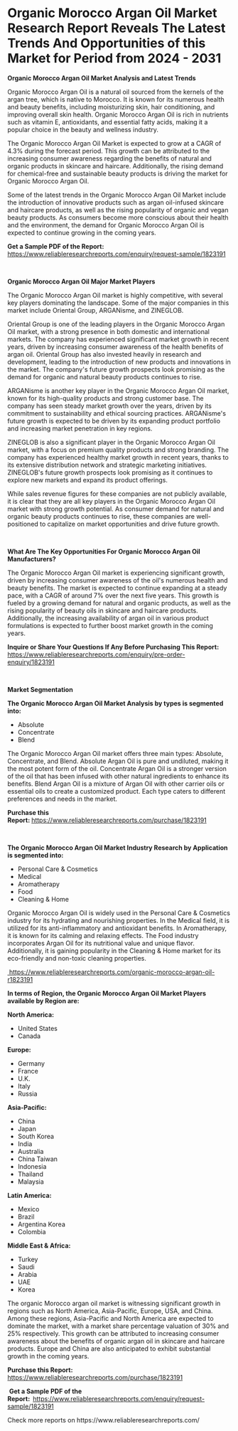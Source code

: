 <p><h1>Organic Morocco Argan Oil Market Research Report Reveals The Latest Trends And Opportunities of this Market for Period from 2024 - 2031</h1></p><p><strong>Organic Morocco Argan Oil Market Analysis and Latest Trends</strong></p>
<p><p>Organic Morocco Argan Oil is a natural oil sourced from the kernels of the argan tree, which is native to Morocco. It is known for its numerous health and beauty benefits, including moisturizing skin, hair conditioning, and improving overall skin health. Organic Morocco Argan Oil is rich in nutrients such as vitamin E, antioxidants, and essential fatty acids, making it a popular choice in the beauty and wellness industry.</p><p>The Organic Morocco Argan Oil Market is expected to grow at a CAGR of 4.3% during the forecast period. This growth can be attributed to the increasing consumer awareness regarding the benefits of natural and organic products in skincare and haircare. Additionally, the rising demand for chemical-free and sustainable beauty products is driving the market for Organic Morocco Argan Oil.</p><p>Some of the latest trends in the Organic Morocco Argan Oil Market include the introduction of innovative products such as argan oil-infused skincare and haircare products, as well as the rising popularity of organic and vegan beauty products. As consumers become more conscious about their health and the environment, the demand for Organic Morocco Argan Oil is expected to continue growing in the coming years.</p></p>
<p><strong>Get a Sample PDF of the Report:&nbsp;</strong> <a href="https://www.reliableresearchreports.com/enquiry/request-sample/1823191">https://www.reliableresearchreports.com/enquiry/request-sample/1823191</a></p>
<p>&nbsp;</p>
<p><strong>Organic Morocco Argan Oil Major Market Players</strong></p>
<p><p>The Organic Morocco Argan Oil market is highly competitive, with several key players dominating the landscape. Some of the major companies in this market include Oriental Group, ARGANisme, and ZINEGLOB.</p><p>Oriental Group is one of the leading players in the Organic Morocco Argan Oil market, with a strong presence in both domestic and international markets. The company has experienced significant market growth in recent years, driven by increasing consumer awareness of the health benefits of argan oil. Oriental Group has also invested heavily in research and development, leading to the introduction of new products and innovations in the market. The company's future growth prospects look promising as the demand for organic and natural beauty products continues to rise.</p><p>ARGANisme is another key player in the Organic Morocco Argan Oil market, known for its high-quality products and strong customer base. The company has seen steady market growth over the years, driven by its commitment to sustainability and ethical sourcing practices. ARGANisme's future growth is expected to be driven by its expanding product portfolio and increasing market penetration in key regions.</p><p>ZINEGLOB is also a significant player in the Organic Morocco Argan Oil market, with a focus on premium quality products and strong branding. The company has experienced healthy market growth in recent years, thanks to its extensive distribution network and strategic marketing initiatives. ZINEGLOB's future growth prospects look promising as it continues to explore new markets and expand its product offerings.</p><p>While sales revenue figures for these companies are not publicly available, it is clear that they are all key players in the Organic Morocco Argan Oil market with strong growth potential. As consumer demand for natural and organic beauty products continues to rise, these companies are well-positioned to capitalize on market opportunities and drive future growth.</p></p>
<p>&nbsp;</p>
<p><strong>What Are The Key Opportunities For Organic Morocco Argan Oil Manufacturers?</strong></p>
<p><p>The Organic Morocco Argan Oil market is experiencing significant growth, driven by increasing consumer awareness of the oil's numerous health and beauty benefits. The market is expected to continue expanding at a steady pace, with a CAGR of around 7% over the next five years. This growth is fueled by a growing demand for natural and organic products, as well as the rising popularity of beauty oils in skincare and haircare products. Additionally, the increasing availability of argan oil in various product formulations is expected to further boost market growth in the coming years.</p></p>
<p><strong>Inquire or Share Your Questions If Any Before Purchasing This Report:</strong> <a href="https://www.reliableresearchreports.com/enquiry/pre-order-enquiry/1823191">https://www.reliableresearchreports.com/enquiry/pre-order-enquiry/1823191</a></p>
<p>&nbsp;</p>
<p><strong>Market Segmentation</strong></p>
<p><strong>The Organic Morocco Argan Oil Market Analysis by types is segmented into:</strong></p>
<p><ul><li>Absolute</li><li>Concentrate</li><li>Blend</li></ul></p>
<p><p>The Organic Morocco Argan Oil market offers three main types: Absolute, Concentrate, and Blend. Absolute Argan Oil is pure and undiluted, making it the most potent form of the oil. Concentrate Argan Oil is a stronger version of the oil that has been infused with other natural ingredients to enhance its benefits. Blend Argan Oil is a mixture of Argan Oil with other carrier oils or essential oils to create a customized product. Each type caters to different preferences and needs in the market.</p></p>
<p><strong>Purchase this Report:&nbsp;</strong><a href="https://www.reliableresearchreports.com/purchase/1823191">https://www.reliableresearchreports.com/purchase/1823191</a></p>
<p>&nbsp;</p>
<p><strong>The Organic Morocco Argan Oil Market Industry Research by Application is segmented into:</strong></p>
<p><ul><li>Personal Care & Cosmetics</li><li>Medical</li><li>Aromatherapy</li><li>Food</li><li>Cleaning & Home</li></ul></p>
<p><p>Organic Morocco Argan Oil is widely used in the Personal Care & Cosmetics industry for its hydrating and nourishing properties. In the Medical field, it is utilized for its anti-inflammatory and antioxidant benefits. In Aromatherapy, it is known for its calming and relaxing effects. The Food industry incorporates Argan Oil for its nutritional value and unique flavor. Additionally, it is gaining popularity in the Cleaning & Home market for its eco-friendly and non-toxic cleaning properties.</p></p>
<p><a href="https://www.reliableresearchreports.com/organic-morocco-argan-oil-r1823191">&nbsp;https://www.reliableresearchreports.com/organic-morocco-argan-oil-r1823191</a></p>
<p><strong>In terms of Region, the Organic Morocco Argan Oil Market Players available by Region are:</strong></p>
<p>
    <p> <strong> North America: </strong>
        <ul>
            <li>United States</li>
            <li>Canada</li>
        </ul>
        </p> 
    <p> <strong> Europe: </strong>
        <ul>
            <li>Germany</li>
            <li>France</li>
            <li>U.K.</li>
            <li>Italy</li>
            <li>Russia</li>
        </ul>
        </p> 
    <p> <strong> Asia-Pacific: </strong>
        <ul>
            <li>China</li>
            <li>Japan</li>
            <li>South Korea</li>
            <li>India</li>
            <li>Australia</li>
            <li>China Taiwan</li>
            <li>Indonesia</li>
            <li>Thailand</li>
            <li>Malaysia</li>
        </ul>
        </p> 
    <p> <strong> Latin America: </strong>
        <ul>
            <li>Mexico</li>
            <li>Brazil</li>
            <li>Argentina Korea</li>
            <li>Colombia</li>
        </ul>
        </p> 
    <p> <strong> Middle East & Africa: </strong>
        <ul>
            <li>Turkey</li>
            <li>Saudi</li>
            <li>Arabia</li>
            <li>UAE</li>
            <li>Korea</li>
        </ul>
    </p>
    </p>
<p><p>The organic Morocco argan oil market is witnessing significant growth in regions such as North America, Asia-Pacific, Europe, USA, and China. Among these regions, Asia-Pacific and North America are expected to dominate the market, with a market share percentage valuation of 30% and 25% respectively. This growth can be attributed to increasing consumer awareness about the benefits of organic argan oil in skincare and haircare products. Europe and China are also anticipated to exhibit substantial growth in the coming years.</p></p>
<p><strong>Purchase this Report: </strong><a href="https://www.reliableresearchreports.com/purchase/1823191">https://www.reliableresearchreports.com/purchase/1823191</a></p>
<p>&nbsp;<strong>Get a Sample PDF of the Report:&nbsp;&nbsp;</strong><a href="https://www.reliableresearchreports.com/enquiry/request-sample/1823191">https://www.reliableresearchreports.com/enquiry/request-sample/1823191</a></p>
<p><strong></strong></p>
<p>Check more reports on https://www.reliableresearchreports.com/</p>